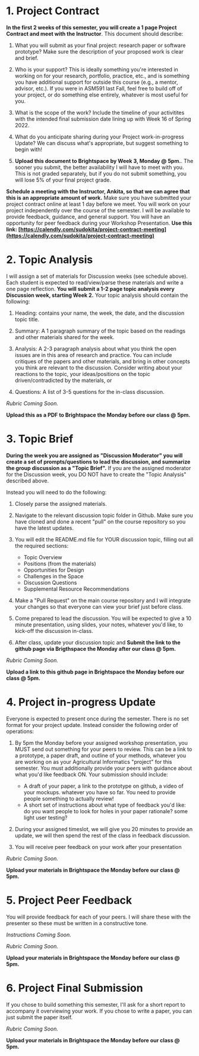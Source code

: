 # 1. Project Contract
**In the first 2 weeks of this semester, you will create a 1 page Project Contract and meet with the Instructor**. This document should describe:

1. What you will submit as your final project: research paper or software prototype? Make sure the description of your proposed work is clear and brief.

2. Who is your support? This is ideally something you're interested in working on for your research, portfolio, practice, etc., and is something you have additional support for outside this course (e.g., a mentor, advisor, etc.). If you were in ASM591 last Fall, feel free to build off of your project, or do something else entirely, whatever is most useful for you.

3. What is the scope of the work? Include the timeline of your activitites with the intended final submission date lining up with Week 16 of Spring 2022.

4. What do you anticipate sharing during your Project work-in-progress Update? We can discuss what's appropriate, but suggest something to begin with!

5. **Upload this document to Brightspace by Week 3, Monday @ 5pm.**. The sooner you submit, the better availability I will have to meet with you. This is not graded separately, but if you do not submit something, you will lose 5% of your final project grade.

**Schedule a meeting with the Instructor, Ankita, so that we can agree that this is an appropriate amount of work.** Make sure you have submitted your project contract online at least 1 day before we meet. You will work on your project independently over the course of the semester. I will be available to provide feedback, guidance, and general support. You will have an opportunity for peer feedback during your Workshop Presentation. **Use this link: [https://calendly.com/sudokita/project-contract-meeting](https://calendly.com/sudokita/project-contract-meeting)**



# 2. Topic Analysis
I will assign a set of materials for Discussion weeks (see schedule above). Each student is expected to read/view/parse these materials and write a one page reflection. **You will submit a 1-2 page topic analysis every Discussion week, starting Week 2.** Your topic analysis should contain the following:

1. Heading: contains your name, the week, the date, and the discussion topic title.

2. Summary: A 1 paragraph summary of the topic based on the readings and other materials shared for the week.

3. Analysis: A 2-3 paragraph analysis about what you think the open issues are in this area of research and practice. You can include critiques of the papers and other materials, and bring in other concepts you think are relevant to the discussion. Consider writing about your reactions to the topic, your ideas/positions on the topic driven/contradicted by the materials, or 

4. Questions: A list of 3-5 questions for the in-class discussion.

*Rubric Coming Soon.*

**Upload this as a PDF to Brightspace the Monday before our class @ 5pm.**

# 3. Topic Brief
**During the week you are assigned as "Discussion Moderator" you will create a set of prompts/questions to lead the discussion, and summarize the group discussion as a "Topic Brief".** If you are the assigned moderator for the Discussion week, you DO NOT have to create the "Topic Analysis" described above. 

Instead you will need to do the following:

1. Closely parse the assigned materials.

2. Navigate to the relevant discussion topic folder in Github. Make sure you have cloned and done a recent "pull" on the course repository so you have the latest updates.

3. You will edit the README.md file for YOUR discussion topic, filling out all the required sections:
	- Topic Overview
	- Positions (from the materials)
	- Opportunities for Design
	- Challenges in the Space
	- Discussion Questions
	- Supplemental Resource Recommendations

4. Make a "Pull Request" on the main course repository and I will integrate your changes so that everyone can view your brief just before class.

5. Come prepared to lead the discussion. You will be expected to give a 10 minute presentation, using slides, your notes, whatever you'd like, to kick-off the discussion in-class.

6. After class, update your discussion topic and **Submit the link to the github page via Brigthspace the Monday after our class @ 5pm.**

*Rubric Coming Soon.*

**Upload a link to this github page in Brightspace the Monday before our class @ 5pm.**

# 4. Project in-progress Update

Everyone is expected to present once during the semester. There is no set format for your project update. Instead consider the following order of operations:

1. By 5pm the Monday before your assigned workshop presentation, you MUST send out something for your peers to review. This can be a link to a prototype, a paper draft, and outline of your methods, whatever you are working on as your Agricultural Informatics "project" for this semester. You must additionally provide your peers with guidance about what you'd like feedback ON. Your submission should include:
	- A draft of your paper, a link to the prototype on github, a video of your mockups. whatever you have so far. You need to provide people something to actually review!
	- A short set of instructions about what type of feedback you'd like: do you want people to look for holes in your paper rationale? some light user testing?

2. During your assigned timeslot, we will give you 20 minutes to provide an update, we will then spend the rest of the class in feedback discussion. 

3. You will receive peer feedback on your work after your presentation

*Rubric Coming Soon.*

**Upload your materials in Brightspace the Monday before our class @ 5pm.**

# 5. Project Peer Feedback

You will provide feedback for each of your peers. I will share these with the presenter so these must be written in a constructive tone. 

*Instructions Coming Soon.*

*Rubric Coming Soon.*

**Upload your materials in Brightspace the Monday before our class @ 5pm.**

# 6. Project Final Submission
If you chose to build something this semester, I'll ask for a short report to accompany it overviewing your work. If you chose to write a paper, you can just submit the paper itself.

*Rubric Coming Soon.*

**Upload your materials in Brightspace the Monday before our class @ 5pm.**
